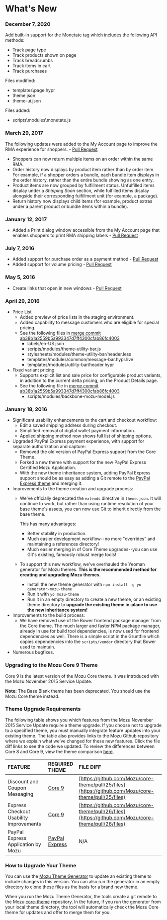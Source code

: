 # What's New

### December 7, 2020
Add built-in support for the Monetate tag which includes the following API methods:
* Track page type
* Track products shown on page
* Track breadcrumbs
* Track items in cart
* Track purchases

Files modified:
* templates\page.hypr
* theme.json
* theme-ui.json

Files added:
* scripts\modules\monetate.js

### March 29, 2017
The following updates were added to the My Account page to improve the RMA experience for shoppers. - [Pull Request](https://github.com/Mozu/core-theme/pull/45)

* Shoppers can now return multiple items on an order within the same RMA.
* Order history now displays by product item rather than by order item. For example, if a shopper orders a bundle, each bundle item displays in the order history, rather than the entire bundle showing as one entry.
* Product items are now grouped by fulfillment status. Unfulfilled items display under a *Shipping Soon* section, while fulfilled items display alongside their corresponding fulfillment unit (for example, a package).
* Return history now displays child items (for example, product extras under a parent product or bundle items within a bundle).

### January 12, 2017
* Added a Print dialog window accessible from the My Account page that enables shoppers to print RMA shipping labels - [Pull Request](https://github.com/Mozu/core-theme/pull/41)

### July 7, 2016
* Added support for purchase order as a payment method - [Pull Request](https://github.com/Mozu/core-theme/pull/37)
* Added support for volume pricing - [Pull Request](https://github.com/Mozu/core-theme/pull/39)

### May 5, 2016
* Create links that open in new windows - [Pull Request](https://github.com/Mozu/core-theme/pull/34)

### April 29, 2016
* Price List
   - Added preview of price lists in the staging environment.
   - Added capability to message customers who are eligible for special pricing.
   - See the following files in [merge commit ab38b1a2559b5a993347d7ff4300cfab86fc4003](/core-theme/commit/ab38b1a2559b5a993347d7ff4300cfab86fc4003?diff=split)
     - labels/en-US.json
     - scripts/modules/theme-utility-bar.js
     - stylesheets/modules/theme-utility-bar/header.less
     - templates/modules/common/message-bar.hypr.live
     - templates/modules/utility-bar/header.hypr
* Fixed variant pricing
   - Supports explicit list and sale price for configurable product variants, in addition to the current delta pricing, on the Product Details page.
   - See the following file in [merge commit ab38b1a2559b5a993347d7ff4300cfab86fc4003](/core-theme/commit/ab38b1a2559b5a993347d7ff4300cfab86fc4003?diff=split)
        - scripts/modules/backbone-mozu-model.js


### January 18, 2016

* Significant usability enhancements to the cart and checkout workflow:
   - Edit a saved shipping address during checkout.
   - Simplified removal of digital wallet payment information.
   - Applied shipping method now shows full list of shipping options.
* Upgraded PayPal Express payment experience, with support for separate authorization and capture:
   - Removed the old version of PayPal Express support from the Core Theme.
   - Forked a new theme with support for the new PayPal Express Certified Mozu Application.
   - With the new theme inheritance system, adding PayPal Express support should be as easy as adding a Git remote to the [PayPal Express theme](https://github.com/Mozu/PayPalExpress-Theme) and merging it.
* Improvements to the theme creation and upgrade process:
   - We've officially deprecated the `extends` directive in `theme.json`. It will continue to work, but rather than using runtime resolution of your base theme's assets, you can now use Git to inherit directly from the base theme.

     This has many advantages:
     - Better stability in production.
     - Much easier development workflow--no more "overrides" and maintaining a references directory!
     - Much easier merging in of Core Theme upgrades--you can use Git's existing, famously robust merge tools!
   - To support this new workflow, we've overhauled the Yeoman generator for Mozu themes. **This is the recommended method for creating and upgrading Mozu themes.**
     - Install the new theme generator with `npm install -g yo generator-mozu-theme`
     - Run it with `yo mozu-theme`
     - Run it in an empty directory to create a new theme, or an existing theme directory to **upgrade the existing theme in-place to use the new inheritance system!**
* Improvements to the build process:
   - We have removed use of the Bower frontend package manager from the Core theme. The much larger and faster NPM package manager, already in use for build tool dependencies, is now used for frontend dependencies as well. There is a simple script in the Gruntfile which copies dependencies into the `scripts/vendor` directory that Bower used to maintain.
* Numerous bugfixes.


### Upgrading to the Mozu Core 9 Theme

Core 9 is the latest version of the Mozu Core theme. It was introduced with the Mozu November 2015 Service Update.

**Note:** The Base Blank theme has been deprecated. You should use the Mozu Core theme instead.

### Theme Upgrade Requirements

The following table shows you which features from the Mozu November 2015 Service Update require a theme upgrade. If you choose not to upgrade to a specified theme, you must manually integrate feature updates into your existing theme. The table also provides links to the Mozu Github repository where we explain what we’ve changed for these new features. Click the file diff links to see the code we updated. To review the differences between Core 8 and Core 9, view the theme comparison [here](https://github.com/Mozu/core-theme/compare/core8...master).

| FEATURE	| REQUIRED THEME | FILE DIFF |
| :-------|:---------------|:----------|
| Discount and Coupon Messaging | [Core 9](https://github.com/Mozu/core-theme) | [https://github.com/Mozu/core-theme/pull/25/files](https://github.com/Mozu/core-theme/pull/25/files) |
| Express Checkout Usability Improvements | [Core 9](https://github.com/Mozu/core-theme) | [https://github.com/Mozu/core-theme/pull/26/files](https://github.com/Mozu/core-theme/pull/26/files) |
| PayPal Express Application by Mozu	| [PayPal Express](https://github.com/Mozu/PayPalExpress-Theme) | N/A |

### How to Upgrade Your Theme
You can use the [Mozu Theme Generator](https://www.npmjs.com/package/generator-mozu-theme) to update an existing theme to include changes in this version. You can also run the generator in an empty directory to clone these files as the basis for a brand new theme. 

When you run the Mozu Theme Generator, the tools create a git remote to the Mozu [core-theme](https://github.com/Mozu/core-theme/tree/master) repository. In the future, if you run the generator from your local theme directory, the tool will automatically check the Mozu Core theme for updates and offer to merge them for you.

